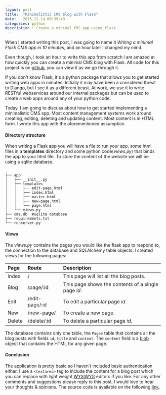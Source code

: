 ```yaml
---
layout: post
title:  "Minimalistic CMS blog with Flask"
date:   2015-12-14 00:39:43
categories: python
description : Create a minimal CMS app using flask
---
```

When I started writing this post, I was going to name it _Writing a minimal Flask CMS app in 10 minutes_, and an hour later I changed my mind. 

Even though, I took an hour to write this app from scratch I am amazed at how quickly you can create a minimal CMS blog with Flask. All code for this project is on [github](https://github.com/kirankoduru/flask-cms-demo), you can view it as we go through it. 

If you don't know Flask, it's a python package that allows you to get started writing web apps in minutes. Initially it may have been a considered threat to Django, but I see it as a different beast. At work, we use it to write RESTful webservices around our internal packages but can be used to create a web apps around any of your python code.

Today, I am going to discuss about how to get started implementing a minimalistic CMS app. Most content management systems work around creating, editing, deleting and updating content. Most content is in HTML form. I wrote this app with the aforementioned assumption.

#### Directory structure
When writing a Flask app you will have a file to run your app, some html files in a __templates__ directory and some python code(_views.py_) that binds the app to your html file. To store the content of the website we will be using a sqlite database.

```
.
├── app
│   ├── __init__.py
│   ├── templates
│   │   ├── edit-page.html
│   │   ├── index.html
│   │   ├── master.html
│   │   ├── new-page.html
│   │   └── page.html
│   └── views.py
├── cms.db  #sqlite database
├── requirements.txt
└── runserver.py
```

#### Views

The _views.py_ contains the pages you would like the flask app to respond to, the connection to the database and SQLAlchemy table objects. I created views for the following pages:

| Page          | Route  | Description  |
|:--------------|:-------|:-------------|
|Index|/|This page will list all the blog posts.|
|Blog|/page/:id|This page shows the contents of a single page _id_.|
|Edit|/edit-page/:id|To edit a particular page _id_.|
|New|/new-page/|To create a new page.|
|Delete|/delete/:id|To delete a particular page _id_.|

The database contains only one table, the `Pages` table that contains all the blog posts with fields `id`, `title` and `content`. The `content` field is a [blob](https://en.wikipedia.org/wiki/Binary_large_object) object that contains the HTML for any given page.


#### Conclusion

The application is pretty basic so I haven't included basic authentication either. I use a `<textarea>` tag to include the content for a blog post which you can replace with light weight [WYSIWYG](https://github.com/cheeaun/mooeditable/wiki/Javascript-WYSIWYG-editors) editors if you like. For any other comments and suggestions please reply to this post, I would love to hear your thoughts & opinions. The source code is available on the following [link](https://github.com/kirankoduru/flask-cms-demo).
